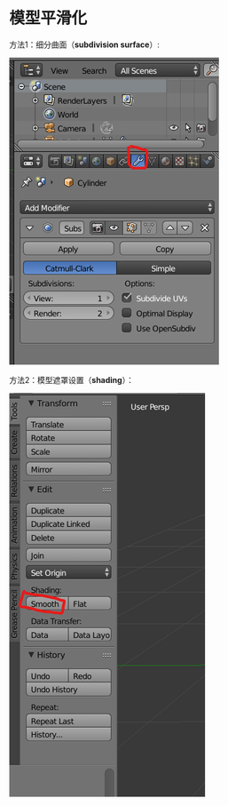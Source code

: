 # 模型平滑化

方法1：细分曲面（**subdivision surface**）:

![](../.gitbook/assets/pi-zhu-20190506-000641.png)

方法2：模型遮罩设置（**shading**）：

![&#x9009;&#x62E9;Smooth&#x5373;&#x4E3A;&#x5E73;&#x6ED1;&#x5316;&#xFF0C;Flat&#x4E3A;&#x5355;&#x8C03;&#x5316;](../.gitbook/assets/pi-zhu-20190506-000940.png)

